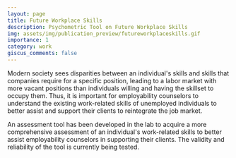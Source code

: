 ```yaml
---
layout: page
title: Future Workplace Skills
description: Psychometric Tool on Future Workplace Skills
img: assets/img/publication_preview/futureworkplaceskills.gif
importance: 1
category: work
giscus_comments: false
---
```


Modern society sees disparities between an individual's skills and skills that companies require for a specific position, leading to a labor market with more vacant positions than individuals willing and having the skillset to occupy them. Thus, it is important for employability counselors to understand the existing work-related skills of unemployed individuals to better assist and support their clients to reintegrate the job market.​

An assessment tool has been developed in the lab to acquire a more comprehensive assessment of an individual's work-related skills to better assist employability counselors in supporting their clients. The validity and reliability of the tool is currently being tested.
